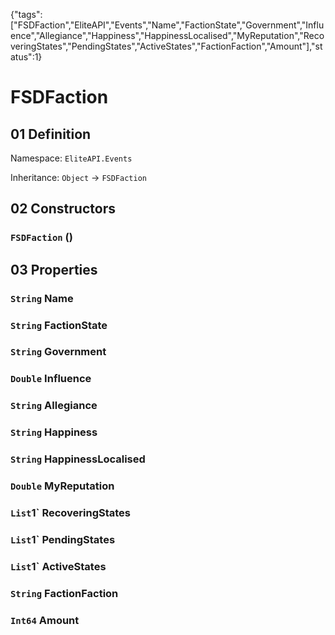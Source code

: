 {"tags":["FSDFaction","EliteAPI","Events","Name","FactionState","Government","Influence","Allegiance","Happiness","HappinessLocalised","MyReputation","RecoveringStates","PendingStates","ActiveStates","FactionFaction","Amount"],"status":1}

# FSDFaction

## 01 Definition

Namespace: `EliteAPI.Events`

Inheritance: `Object` → `FSDFaction`

## 02 Constructors

### `FSDFaction` ()

## 03 Properties

### `String` Name

### `String` FactionState

### `String` Government

### `Double` Influence

### `String` Allegiance

### `String` Happiness

### `String` HappinessLocalised

### `Double` MyReputation

### `List`1` RecoveringStates

### `List`1` PendingStates

### `List`1` ActiveStates

### `String` FactionFaction

### `Int64` Amount

